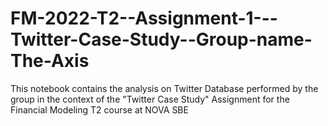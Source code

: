 # FM-2022-T2--Assignment-1---Twitter-Case-Study--Group-name-The-Axis
This notebook contains the analysis on Twitter Database performed by the group in the context of the "Twitter Case Study" Assignment for the Financial Modeling T2 course at NOVA SBE

